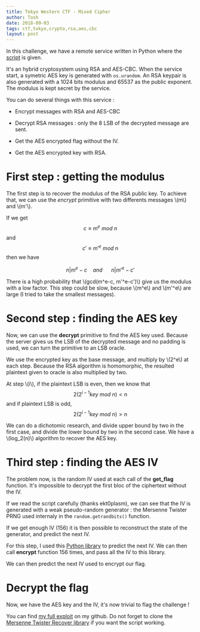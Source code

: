 ```yaml
---
title: Tokyo Western CTF - Mixed Cipher
author: Tosh
date: 2018-09-03
tags: ctf,tokyo,crypto,rsa,aes,cbc
layout: post
---
```


In this challenge, we have a remote service written in Python where the [script](https://repo.t0x0sh.org/ctf/2018/tokyo-western/mixed-cipher/server.py.txt) is given.

It's an hybrid cryptosystem using RSA and AES-CBC. When the service start, a symetric AES key is generated with `os.urandom`. An RSA keypair is also generated with a 1024 bits modulus and 65537 as the public exponent. The modulus is kept secret by the service.

You can do several things with this service :

- Encrypt messages with RSA and AES-CBC

- Decrypt RSA messages : only the 8 LSB of the decrypted message are sent.

- Get the AES encrypted flag without the IV.

- Get the AES encrypted key with RSA.

# First step : getting the modulus

The first step is to recover the modulus of the RSA public key. To achieve that, we can use the _encrypt_ primitive with two differents messages \\(m\\) and \\(m'\\).

If we get $$c \equiv m^{e}~mod~n$$ and $$c' \equiv m'^{e}~mod~n$$ then we have

$$n | m^e - c~~~~ and ~~~~~~n | m'^e - c'$$

There is a high probability that \\(gcd(m^e-c, m'^e-c')\\) give us the modulus with a low factor. This step could be slow, because \\(m^e\\) and \\(m'^e\\) are large (I tried to take the smallest messages).

# Second step : finding the AES key

Now, we can use the **decrypt** primitive to find the AES key used. Because the server gives us the LSB of the decrypted message and no padding is used, we can turn the primitive to an LSB oracle.

We use the encrypted key as the base message, and multiply by \\(2^e\\) at each step. Because the RSA algorithm is homomorphic, the resulted plaintext given to oracle is also multiplied by two.

At step \\(i\\), if the plaintext LSB is even, then we know that $$2(2^{i-1}key~mod~n) < n$$ and if plaintext LSB is odd, $$2(2^{i-1}key~mod~n) > n$$

We can do a dichotomic research, and divide upper bound by two in the first case, and divide the lower bound by two in the second case. We have a \\(log_2(n)\\) algorithm to recover the AES key.

# Third step : finding the AES IV

The problem now, is the random IV used at each call of the **get\_flag** function. It's impossible to decrypt the first bloc of the ciphertext without the IV.

If we read the script carefully (thanks ekt0plasm), we can see that the IV is generated with a weak pseudo-random generator : the Mersenne Twister PRNG used internaly in the `random.getrandbits()` function.

If we get enough IV (156) it is then possible to reconstruct the state of the generator, and predict the next IV.

For this step, I used this [Python library](https://github.com/eboda/mersenne-twister-recover) to predict the next IV. We can then call **encrypt** function 156 times, and pass all the IV to this library.

We can then predict the next IV used to encrypt our flag.

# Decrypt the flag

Now, we have the AES key and the IV, it's now trivial to flag the challenge !

You can find [my full exploit](https://github.com/t00sh/ctf/blob/master/2018/tokyo-western/mixed-cipher/sploit.py) on my github. Do not forget to clone the [Mersenne Twister Recover library](https://github.com/eboda/mersenne-twister-recover) if you want the script working.

